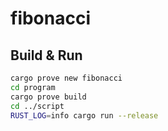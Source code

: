 # fibonacci

## Build & Run

```sh
cargo prove new fibonacci
cd program
cargo prove build
cd ../script
RUST_LOG=info cargo run --release
```
